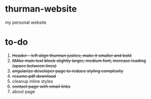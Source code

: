 # thurman-website
my personal website

# to-do
1. ~~Header - left align thurman justice, make it smaller and bold~~
2. ~~MAke main text block slightly larger, medium font, increase leading (space between lines)~~
3. ~~angularize developer page to reduce styling complexity~~
4. ~~resume pdf download~~
5. cleanup inline styles
6. ~~contact page with email links~~
7. about page
